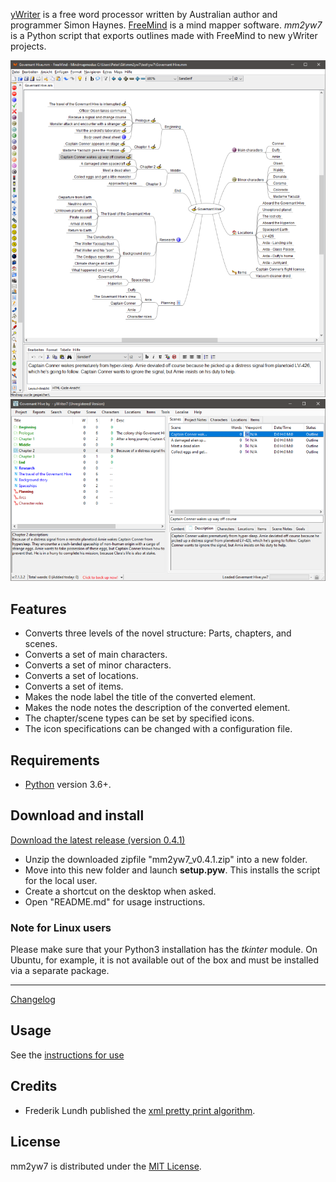 [yWriter](http://spacejock.com/yWriter7.html) is a free word processor written by Australian author and programmer Simon Haynes. 
[FreeMind](https://freemind.sourceforge.net/wiki/index.php/Main_Page) is a mind mapper software. *mm2yw7* is a Python script that exports outlines made with FreeMind to new yWriter projects.

![Screenshot: Example](Screenshots/freemind01.png)
![Screenshot: Example](Screenshots/ywriter01.png)

## Features

- Converts three levels of the novel structure: Parts, chapters, and scenes.
- Converts a set of main characters.
- Converts a set of minor characters.
- Converts a set of locations.
- Converts a set of items.
- Makes the node label the title of the converted element.
- Makes the node notes the description of the converted element.
- The chapter/scene types can be set by specified icons.
- The icon specifications can be changed with a configuration file.

## Requirements

- [Python](https://www.python.org/) version 3.6+.


## Download and install

[Download the latest release (version 0.4.1)](https://raw.githubusercontent.com/peter88213/mm2yw7/main/dist/mm2yw7_v0.4.1.zip)

- Unzip the downloaded zipfile "mm2yw7_v0.4.1.zip" into a new folder.
- Move into this new folder and launch **setup.pyw**. This installs the script for the local user.
- Create a shortcut on the desktop when asked.
- Open "README.md" for usage instructions.

### Note for Linux users

Please make sure that your Python3 installation has the *tkinter* module. On Ubuntu, for example, it is not available out of the box and must be installed via a separate package. 

------------------------------------------------------------------

[Changelog](changelog)

## Usage

See the [instructions for use](usage)

## Credits

- Frederik Lundh published the [xml pretty print algorithm](http://effbot.org/zone/element-lib.htm#prettyprint).


## License

mm2yw7 is distributed under the [MIT License](http://www.opensource.org/licenses/mit-license.php).


 




